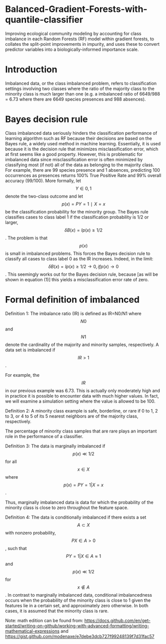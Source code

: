 # Balanced-Gradient-Forests-with-quantile-classifier
Improving ecological community modeling by accounting for class imbalance in each Random Forests (RF) model within gradient forests, to collates the split-point improvements in impurity, and uses these to convert predictor variables into a biologically-informed importance scale.

# Introduction
Imbalanced data, or the class imbalanced problem, refers to classification settings involving two classes where the ratio of the majority class to the minority class is much larger than one (e.g. a imbalanced ratio of 6649/988 = 6.73 where there are 6649 species presences and 988 absences).

# Bayes decision rule
Class imbalanced data seriously hinders the classification performance of learning algorithm such as RF because their decisions are based on the Bayes rule, a widely used method in machine learning. Essentially, it is used because it is the decision rule that minimizes misclassification error, which at first seems like a good property. However, this is problematic for imbalanced data since misclassification error is often minimized by classifying most (if not) all of the data as belonging to the majority class. For example, there are 99 species presence and 1 absences, predicting 100 occurrences as presences returns 100% True Positive Rate and 99% overall accuracy (99/100).
More formally, let $$Y∈{0,1}$$ denote the two-class outcome and let $$p(x)=P{Y=1∣X=x}$$ be the classification probability for the minority group. The Bayes rule classifies cases to class label 1 if the classification probability is 1/2 or larger,
$$δB(x)=I{p(x)≥1/2}$$.
The problem is that $$p(x)$$ is small in imbalanced problems. This forces the Bayes decision rule to classify all cases to class label 0 as the IR increases. Indeed, in the limit:
$$δB(x)=I{p(x)≥1/2}→0,if p(x)→0$$.
This seemingly works out for the Bayes decision rule, because [as will be shown in equation (1)] this yields a misclassification error rate of zero.

# Formal definition of imbalanced
Definition 1: The imbalance ratio (IR) is defined as IR=N0/N1 where $$N0$$ and $$N1$$ denote the cardinality of the majority and minority samples, respectively. A data set is imbalanced if $$IR > 1$$.

For example, the $$IR$$ in our previous example was 6.73. This is actually only moderately high and in practice it is possible to encounter data with much higher values. In fact, we will examine a simulation setting where the value is allowed to be 100.

Definition 2: A minority class example is safe, borderline, or rare if 0 to 1, 2 to 3, or 4 to 5 of its 5 nearest neighbors are of the majority class, respectively.

The percentage of minority class samples that are rare plays an important role in the performance of a classifier.

Definition 3: The data is marginally imbalanced if $$p(x)≪1/2$$ for all $$x∈X$$ where $$p(x)=P{Y=1|X=x}$$.

Thus, marginally imbalanced data is data for which the probability of the minority class is close to zero throughout the feature space.

Definition 4: The data is conditionally imbalanced if there exists a set $$A⊂X$$ with nonzero probability, $$P{X∈A}>0$$, such that $$P{Y=1|X∈A}≈1$$ and $$p(x)≪1/2$$ for $$x∉A$$.
In contrast to marginally imbalanced data, conditional imbalancedness occurs when the probability of the minority class is close to 1 given the features lie in a certain set, and approximately zero otherwise. In both cases, it is assumed that the minority class is rare.


Note: math edition can be found from: 
https://docs.github.com/en/get-started/writing-on-github/working-with-advanced-formatting/writing-mathematical-expressions and
https://gist.github.com/modenaxe/e7debe3dcb727f99248139f7d31fac57



